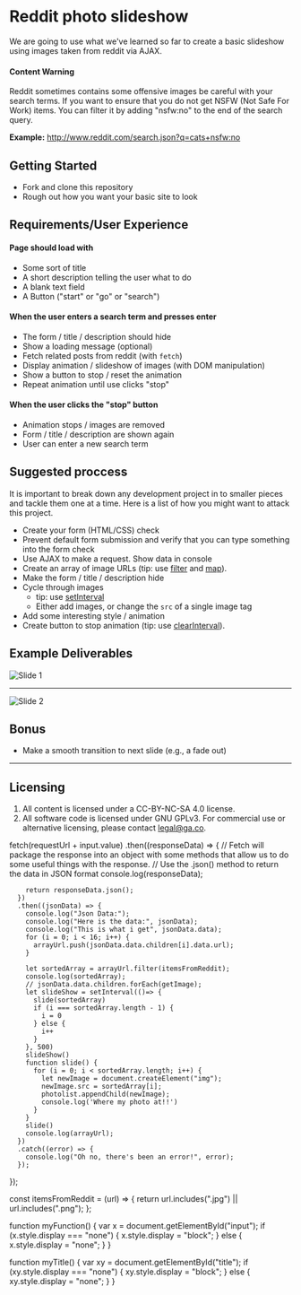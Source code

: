 # Reddit photo slideshow

We are going to use what we've learned so far to create a basic slideshow using images taken from reddit via AJAX.

#### Content Warning

Reddit sometimes contains some offensive images be careful with your search terms. If you want to ensure that you do not get NSFW (Not Safe For Work) items. You can filter it by adding "nsfw:no" to the end of the search query.

**Example:** http://www.reddit.com/search.json?q=cats+nsfw:no

## Getting Started

* Fork and clone this repository
* Rough out how you want your basic site to look

## Requirements/User Experience

#### Page should load with

* Some sort of title
* A short description telling the user what to do
* A blank text field
* A Button ("start" or "go" or "search")

#### When the user enters a search term and presses enter

* The form / title / description should hide
* Show a loading message (optional)
* Fetch related posts from reddit (with `fetch`)
* Display animation / slideshow of images (with DOM manipulation)
* Show a button to stop / reset the animation
* Repeat animation until use clicks "stop"

#### When the user clicks the "stop" button

* Animation stops / images are removed
* Form / title / description are shown again
* User can enter a new search term


## Suggested proccess

It is important to break down any development project in to smaller pieces and tackle them one at a time. Here is a list of how you might want to attack this project.

* Create your form (HTML/CSS) check
* Prevent default form submission and verify that you can type something into the form check
* Use AJAX to make a request. Show data in console
* Create an array of image URLs (tip: use [filter](https://developer.mozilla.org/en-US/docs/Web/JavaScript/Reference/Global_Objects/Array/filter) and [map](https://developer.mozilla.org/en-US/docs/Web/JavaScript/Reference/Global_Objects/Array/map)).
* Make the form / title / description hide
* Cycle through images
    * tip: use [setInterval](https://developer.mozilla.org/en-US/docs/Web/API/WindowTimers/setInterval)
    * Either add images, or change the `src` of a single image tag
* Add some interesting style / animation
* Create button to stop animation (tip: use [clearInterval](https://developer.mozilla.org/en-US/docs/Web/API/WindowTimers/clearInterval)).

## Example Deliverables

![Slide 1](./examples/ajaxexample1.jpg)

---

![Slide 2](./examples/ajaxexample2.jpg)


## Bonus

* Make a smooth transition to next slide (e.g., a fade out)

---

## Licensing
1. All content is licensed under a CC-BY-NC-SA 4.0 license.
2. All software code is licensed under GNU GPLv3. For commercial use or alternative licensing, please contact legal@ga.co.



fetch(requestUrl + input.value)
      .then((responseData) => {
        // Fetch will package the response into an object with some methods that allow us to do some useful things with the response.
        // Use the .json() method to return the data in JSON format
        console.log(responseData);

        return responseData.json();
      })
      .then((jsonData) => {
        console.log("Json Data:");
        console.log("Here is the data:", jsonData);
        console.log("This is what i get", jsonData.data);
        for (i = 0; i < 16; i++) {
          arrayUrl.push(jsonData.data.children[i].data.url);
        }

        let sortedArray = arrayUrl.filter(itemsFromReddit);
        console.log(sortedArray);
        // jsonData.data.children.forEach(getImage);
        let slideShow = setInterval(()=> {
          slide(sortedArray)
          if (i === sortedArray.length - 1) {
            i = 0
          } else {
            i++
          }
        }, 500)
        slideShow()
        function slide() {
          for (i = 0; i < sortedArray.length; i++) {
            let newImage = document.createElement("img");
            newImage.src = sortedArray[i];
            photolist.appendChild(newImage);
            console.log('Where my photo at!!')
          }
        }
        slide()
        console.log(arrayUrl);
      })
      .catch((error) => {
        console.log("Oh no, there's been an error!", error);
      });
  });

  const itemsFromReddit = (url) => {
    return url.includes(".jpg") || url.includes(".png");
  };
  

  function myFunction() {
    var x = document.getElementById("input");
    if (x.style.display === "none") {
      x.style.display = "block";
    } else {
      x.style.display = "none";
    }
  }

  function myTitle() {
    var xy = document.getElementById("title");
    if (xy.style.display === "none") {
      xy.style.display = "block";
    } else {
      xy.style.display = "none";
    }
  }